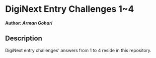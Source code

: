 # DigiNext Entry Challenges 1~4
#### Author: _Arman Gohari_

## Description
DigiNext entry challenges' answers from 1 to 4 reside in this repository.
